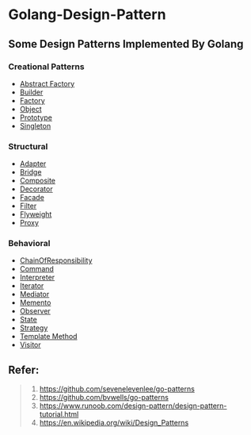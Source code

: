 # Golang-Design-Pattern
## Some Design Patterns Implemented By Golang

### Creational Patterns
- [Abstract Factory][1]
- [Builder][2]
- [Factory][3]
- [Object][4]
- [Prototype][5]
- [Singleton][6]

### Structural
- [Adapter][7]
- [Bridge][8]
- [Composite][9]
- [Decorator][10]
- [Facade][11]
- [Filter][12]
- [Flyweight][13]
- [Proxy][14]

### Behavioral
- [ChainOfResponsibility][15]
- [Command][16]
- [Interpreter][17]
- [Iterator][18]
- [Mediator][19]
- [Memento][20]
- [Observer][21]
- [State][22]
- [Strategy][23]
- [Template Method][24]
- [Visitor][25]

## Refer:
> 1. https://github.com/sevenelevenlee/go-patterns
> 2. https://github.com/bvwells/go-patterns
> 3. https://www.runoob.com/design-pattern/design-pattern-tutorial.html
> 4. https://en.wikipedia.org/wiki/Design_Patterns


[1]: https://github.com/A1014280203/Golang-Design-Pattern/blob/master/Creational/AbstractFactory/AbstractFactory.go
[2]: https://github.com/A1014280203/Golang-Design-Pattern/blob/master/Creational/Builder/Builder.go
[3]: https://github.com/A1014280203/Golang-Design-Pattern/blob/master/Creational/Factory/Factory.go
[4]: https://github.com/A1014280203/Golang-Design-Pattern/blob/master/Creational/ObjectPool/ObjectPool.go
[5]: https://github.com/A1014280203/Golang-Design-Pattern/blob/master/Creational/Prototype/Prototype.go
[6]: https://github.com/A1014280203/Golang-Design-Pattern/blob/master/Creational/Singleton/Singleton.go

[7]: https://github.com/A1014280203/Golang-Design-Pattern/blob/master/Structural/Adapter/Adapter.go
[8]: https://github.com/A1014280203/Golang-Design-Pattern/blob/master/Structural/Bridge/Bridge.go
[9]: https://github.com/A1014280203/Golang-Design-Pattern/blob/master/Structural/Composite/Composite.go
[10]: https://github.com/A1014280203/Golang-Design-Pattern/blob/master/Structural/Decorator/Decorator.go
[11]: https://github.com/A1014280203/Golang-Design-Pattern/blob/master/Structural/Facade/Facade.go
[12]: https://github.com/A1014280203/Golang-Design-Pattern/blob/master/Structural/Filter/Filter.go
[13]: https://github.com/A1014280203/Golang-Design-Pattern/blob/master/Structural/Flyweight/Flyweight.go
[14]: https://github.com/A1014280203/Golang-Design-Pattern/blob/master/Structural/Proxy/Proxy.go

[15]: https://github.com/A1014280203/Golang-Design-Pattern/blob/master/Behavioral/ChainOfResponsibility/ChainOfResponsibility.go
[16]: https://github.com/A1014280203/Golang-Design-Pattern/blob/master/Behavioral/Command/Command.go
[17]: https://github.com/A1014280203/Golang-Design-Pattern/blob/master/Behavioral/Interpreter/Interpreter.go
[18]: https://github.com/A1014280203/Golang-Design-Pattern/tree/master/Behavioral/Iterator
[19]: https://github.com/A1014280203/Golang-Design-Pattern/blob/master/Behavioral/Mediator/Mediator.go
[20]: https://github.com/A1014280203/Golang-Design-Pattern/blob/master/Behavioral/Memento/Memento.go
[21]: https://github.com/A1014280203/Golang-Design-Pattern/blob/master/Behavioral/Observer/Observer.go
[22]: https://github.com/A1014280203/Golang-Design-Pattern/blob/master/Behavioral/State/State.go
[23]: https://github.com/A1014280203/Golang-Design-Pattern/blob/master/Behavioral/Strategy/Strategy.go
[24]: https://github.com/A1014280203/Golang-Design-Pattern/blob/master/Behavioral/TemplateMethod/TemplateMethod.go
[25]: https://github.com/A1014280203/Golang-Design-Pattern/blob/master/Behavioral/Visitor/Visitor.go
